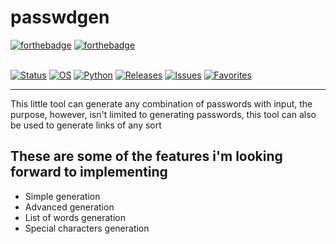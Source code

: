 # passwdgen

[![forthebadge](https://forthebadge.com/images/badges/made-with-c-plus-plus.svg)](https://forthebadge.com)
[![forthebadge](https://forthebadge.com/images/badges/made-with-python.svg)](https://forthebadge.com)
<br><br>

[![Status](https://img.shields.io/badge/status-unfinished-orange.svg)](https://shields.io/)
[![OS](https://img.shields.io/badge/os-linux-lime.svg)](https://shields.io/)
[![Python](https://img.shields.io/badge/python-3.8.10-blue.svg)](https://shields.io/)
[![Releases](https://img.shields.io/badge/Releases-0-grey.svg)](https://shields.io/)
[![Issues](https://img.shields.io/github/issues/FR1G0/passwdgen)](https://shields.io/)
[![Favorites](https://img.shields.io/github/forks/FR1G0/passwdgen?color=yellow)](https://shields.io/)

-----
This little tool can generate any combination of passwords with input,
the purpose, however, isn't limited to generating passwords, this tool
can also be used to generate links of any sort

## These are some of the features i'm looking forward to implementing
<ul>
<li>Simple generation</li>
<li>Advanced generation</li>
<li>List of words generation</li>
<li>Special characters generation</li>
</ul>
